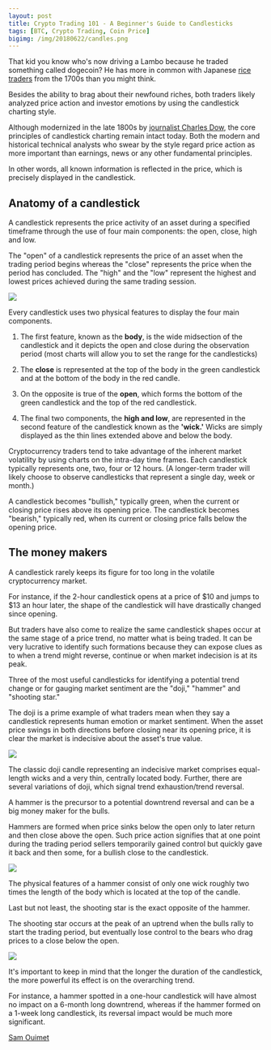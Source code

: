 ```yaml
---
layout: post
title: Crypto Trading 101 - A Beginner's Guide to Candlesticks
tags: [BTC, Crypto Trading, Coin Price]
bigimg: /img/20180622/candles.png
---
```


That kid you know who's now driving a Lambo because he traded something called dogecoin? He has more in common with Japanese [rice traders](https://www.investopedia.com/terms/c/candlestick.asp) from the 1700s than you might think.

Besides the ability to brag about their newfound riches, both traders likely analyzed price action and investor emotions by using the candlestick charting style.

Although modernized in the late 1800s by [journalist Charles Dow](http://citeseerx.ist.psu.edu/viewdoc/download?doi=10.1.1.474.6011&rep=rep1&type=pdf#page=20), the core principles of candlestick charting remain intact today. Both the modern and historical technical analysts who swear by the style regard price action as more important than earnings, news or any other fundamental principles.

In other words, all known information is reflected in the price, which is precisely displayed in the candlestick.

## Anatomy of a candlestick

A candlestick represents the price activity of an asset during a specified timeframe through the use of four main components: the open, close, high and low.

The "open" of a candlestick represents the price of an asset when the trading period begins whereas the "close" represents the price when the period has concluded. The "high" and the "low" represent the highest and lowest prices achieved during the same trading session.

![](https://media.coindesk.com/uploads/2018/06/bodywick.png)

Every candlestick uses two physical features to display the four main components.

1. The first feature, known as the **body**, is the wide midsection of the candlestick and it depicts the open and close during the observation period (most charts will allow you to set the range for the candlesticks)

2. The **close** is represented at the top of the body in the green candlestick and at the bottom of the body in the red candle.

3. On the opposite is true of the **open**, which forms the bottom of the green candlestick and the top of the red candlestick.

4. The final two components, the **high and low**, are represented in the second feature of the candlestick known as the **'wick.'** Wicks are simply displayed as the thin lines extended above and below the body.

Cryptocurrency traders tend to take advantage of the inherent market volatility by using charts on the intra-day time frames. Each candlestick typically represents one, two, four or 12 hours. (A longer-term trader will likely choose to observe candlesticks that represent a single day, week or month.)

A candlestick becomes "bullish," typically green, when the current or closing price rises above its opening price. The candlestick becomes "bearish," typically red, when its current or closing price falls below the opening price.

## The money makers

A candlestick rarely keeps its figure for too long in the volatile cryptocurrency market.

For instance, if the 2-hour candlestick opens at a price of $10 and jumps to $13 an hour later, the shape of the candlestick will have drastically changed since opening.

But traders have also come to realize the same candlestick shapes occur at the same stage of a price trend, no matter what is being traded. It can be very lucrative to identify such formations because they can expose clues as to when a trend might reverse, continue or when market indecision is at its peak.

Three of the most useful candlesticks for identifying a potential trend change or for gauging market sentiment are the "doji," "hammer" and "shooting star."

The doji is a prime example of what traders mean when they say a candlestick represents human emotion or market sentiment. When the asset price swings in both directions before closing near its opening price, it is clear the market is indecisive about the asset's true value.

![](https://media.coindesk.com/uploads/2018/06/doji-1.png)


The classic doji candle representing an indecisive market comprises equal-length wicks and a very thin, centrally located body. Further, there are several variations of doji, which signal trend exhaustion/trend reversal.

A hammer is the precursor to a potential downtrend reversal and can be a big money maker for the bulls.

Hammers are formed when price sinks below the open only to later return and then close above the open. Such price action signifies that at one point during the trading period sellers temporarily gained control but quickly gave it back and then some, for a bullish close to the candlestick.

![](https://media.coindesk.com/uploads/2018/06/test-type-768x320.png)

The physical features of a hammer consist of only one wick roughly two times the length of the body which is located at the top of the candle.

Last but not least, the shooting star is the exact opposite of the hammer.

The shooting star occurs at the peak of an uptrend when the bulls rally to start the trading period, but eventually lose control to the bears who drag prices to a close below the open.

![](https://media.coindesk.com/uploads/2018/06/shooting-star-768x277.png)

It's important to keep in mind that the longer the duration of the candlestick, the more powerful its effect is on the overarching trend.

For instance, a hammer spotted in a one-hour candlestick will have almost no impact on a 6-month long downtrend, whereas if the hammer formed on a 1-week long candlestick, its reversal impact would be much more significant.

[Sam Ouimet](https://www.coindesk.com/author/souimet/)